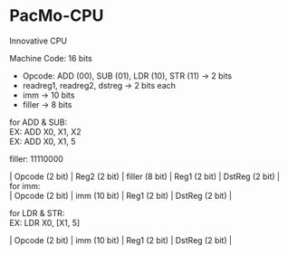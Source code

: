 # PacMo-CPU
Innovative CPU

Machine Code: 16 bits
- Opcode: ADD (00), SUB (01), LDR (10), STR (11) -> 2 bits
- readreg1, readreg2, dstreg -> 2 bits each
- imm -> 10 bits
- filler -> 8 bits

for ADD & SUB:  
EX: ADD X0, X1, X2  
EX: ADD X0, X1, 5

filler: 11110000

| Opcode (2 bit) | Reg2 (2 bit) | filler (8 bit) | Reg1 (2 bit) | DstReg (2 bit) |  
for imm:  
| Opcode (2 bit) | imm (10 bit) | Reg1 (2 bit) | DstReg (2 bit) |  

for LDR & STR:  
EX: LDR X0, [X1, 5]  

| Opcode (2 bit) | imm (10 bit) | Reg1 (2 bit) | DstReg (2 bit) |
